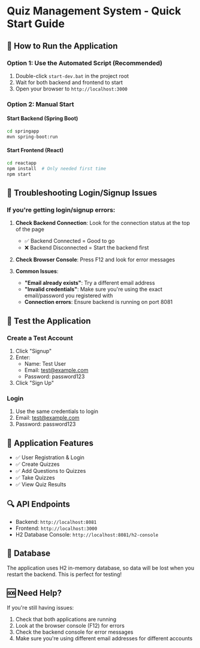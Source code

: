 # Quiz Management System - Quick Start Guide

## 🚀 How to Run the Application

### Option 1: Use the Automated Script (Recommended)
1. Double-click `start-dev.bat` in the project root
2. Wait for both backend and frontend to start
3. Open your browser to `http://localhost:3000`

### Option 2: Manual Start

#### Start Backend (Spring Boot)
```bash
cd springapp
mvn spring-boot:run
```

#### Start Frontend (React)
```bash
cd reactapp
npm install  # Only needed first time
npm start
```

## 🔧 Troubleshooting Login/Signup Issues

### If you're getting login/signup errors:

1. **Check Backend Connection**: Look for the connection status at the top of the page
   - ✅ Backend Connected = Good to go
   - ❌ Backend Disconnected = Start the backend first

2. **Check Browser Console**: Press F12 and look for error messages

3. **Common Issues**:
   - **"Email already exists"**: Try a different email address
   - **"Invalid credentials"**: Make sure you're using the exact email/password you registered with
   - **Connection errors**: Ensure backend is running on port 8081

## 📝 Test the Application

### Create a Test Account
1. Click "Signup" 
2. Enter:
   - Name: Test User
   - Email: test@example.com
   - Password: password123
3. Click "Sign Up"

### Login
1. Use the same credentials to login
2. Email: test@example.com
3. Password: password123

## 🎯 Application Features

- ✅ User Registration & Login
- ✅ Create Quizzes
- ✅ Add Questions to Quizzes
- ✅ Take Quizzes
- ✅ View Quiz Results

## 🔍 API Endpoints

- Backend: `http://localhost:8081`
- Frontend: `http://localhost:3000`
- H2 Database Console: `http://localhost:8081/h2-console`

## 💾 Database

The application uses H2 in-memory database, so data will be lost when you restart the backend. This is perfect for testing!

## 🆘 Need Help?

If you're still having issues:
1. Check that both applications are running
2. Look at the browser console (F12) for errors
3. Check the backend console for error messages
4. Make sure you're using different email addresses for different accounts